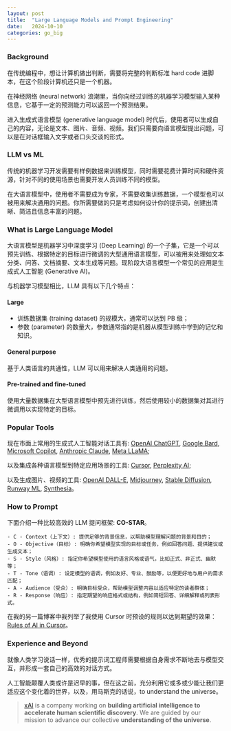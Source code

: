 ```yaml
---
layout: post
title:  "Large Language Models and Prompt Engineering"
date:   2024-10-10
categories: go_big
---
```


### Background
在传统编程中，想让计算机做出判断，需要将完整的判断标准 hard code 进脚本，在这个阶段计算机还只是一个机器。

在神经网络 (neural network) 浪潮里，当你向经过训练的机器学习模型输入某种信息，它基于一定的预测能力可以返回一个预测结果。

进入生成式语言模型 (generative language model) 时代后，使用者可以生成自己的内容，无论是文本、图片、音频、视频。我们只需要向语言模型提出问题，可以是在对话框输入文字或者口头交谈的形式。

### LLM vs ML
传统的机器学习开发需要有样例数据来训练模型，同时需要花费计算时间和硬件资源，针对不同的使用场景也需要开发人员训练不同的模型。

在大语言模型中，使用者不需要成为专家，不需要收集训练数据，一个模型也可以被用来解决通用的问题。你所需要做的只是考虑如何设计你的提示词，创建出清晰、简洁且信息丰富的问题。

### What is Large Language Model
大语言模型是机器学习中深度学习 (Deep Learning) 的一个子集，它是一个可以预先训练、根据特定的目标进行微调的大型通用语言模型，可以被用来处理如文本分类、问答、文档摘要、文本生成等问题。现阶段大语言模型一个常见的应用是生成式人工智能 (Generative AI)。

与机器学习模型相比，LLM 具有以下几个特点：

#### Large
- 训练数据集 (training dataset) 的规模大，通常可以达到 PB 级；
- 参数 (parameter) 的数量大，参数通常指的是机器从模型训练中学到的记忆和知识。

#### General purpose
基于人类语言的共通性，LLM 可以用来解决人类通用的问题。

#### Pre-trained and fine-tuned
使用大量数据集在大型语言模型中预先进行训练，然后使用较小的数据集对其进行微调用以实现特定的目标。

### Popular Tools
现在市面上常用的生成式人工智能对话工具有: [OpenAI ChatGPT](https://www.openai.com/chatgpt), [Google Bard](https://bard.google.com), [Microsoft Copilot](https://www.microsoft.com/en-us/microsoft-365/copilot), [Anthropic Claude](https://www.anthropic.com/), [Meta LLaMA](https://ai.facebook.com/);

以及集成各种语言模型到特定应用场景的工具: [Cursor](https://www.cursor.com/), [Perplexity AI](https://www.perplexity.ai/);

以及生成图片、视频的工具: [OpenAI DALL-E](https://openai.com/dall-e), [Midjourney](https://www.midjourney.com), [Stable Diffusion](https://stability.ai/stable-diffusion), [Runway ML](https://runwayml.com), [Synthesia](https://www.synthesia.io)。

### How to Prompt
下面介绍一种比较高效的 LLM 提问框架: **CO-STAR**。

```
- C - Context（上下文）: 提供足够的背景信息，以帮助模型理解问题的背景和目的；
- O - Objective（目标）: 明确你希望模型实现的目标或任务，例如回答问题、提供建议或生成文本；
- S - Style（风格）: 指定你希望模型使用的语言风格或语气，比如正式、非正式、幽默等；
- T - Tone（语调）: 设定模型的语调，例如友好、专业、鼓励等，以便更好地与用户的需求匹配；
- A - Audience（受众）: 明确目标受众，帮助模型调整内容以适应特定的读者群体；
- R - Response（响应）: 指定期望的响应格式或结构，例如简短回答、详细解释或列表形式。
```

在我的另一篇博客中我列举了我使用 Cursor 时预设的规则以达到期望的效果：[Rules of AI in Cursor](https://thekingof.cool/blog/2024/09/17/rules_of_ai.html)。

### Experience and Beyond
就像人类学习说话一样，优秀的提示词工程师需要根据自身需求不断地去与模型交互，并形成一套自己的高效的对话方式。

人工智能颠覆人类或许是迟早的事，但在这之前，充分利用它或多或少能让我们更适应这个变化着的世界，以及，用马斯克的话说，to understand the universe。

> [xAI](https://x.ai/) is a company working on **building artificial intelligence to accelerate human scientific discovery**. We are guided by our mission to advance our collective **understanding of the universe**.

